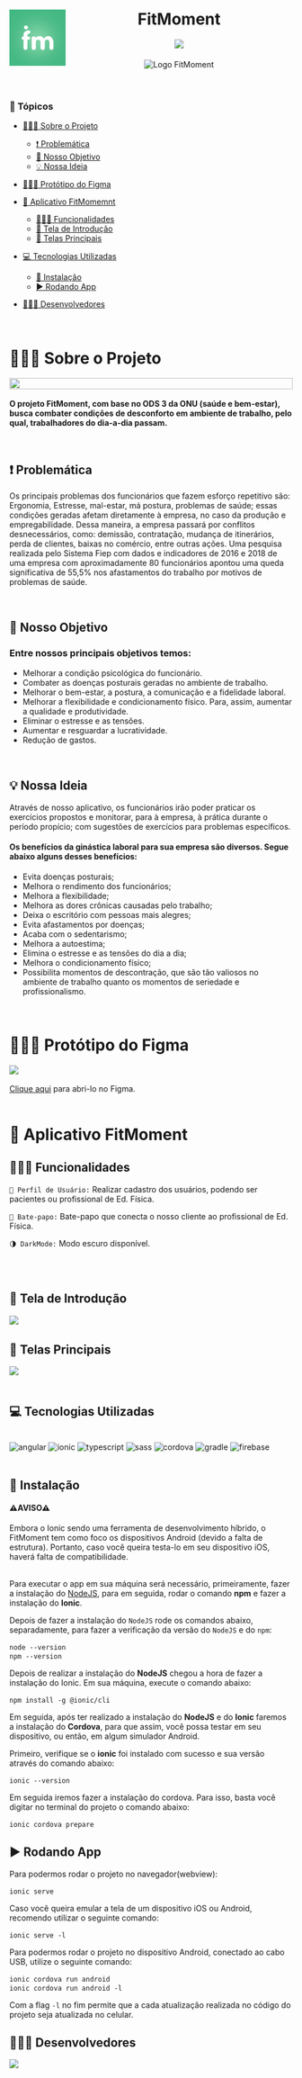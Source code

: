 <header id="cabecario">
  <h1>
    <img src="https://github.com/AdrianoBispo/FitMoment/blob/master/src/assets/icon/logo-fitmoment.png?raw=true" align="left" height="100px" width="100px"/>
    FitMoment
  </h1>
  <img src="http://img.shields.io/static/v1?label=STATUS&message=EM%20DESENVOLVIMENTO&color=RED&style=for-the-badge" />
  <br><br>
  <img height="40%" width="100%" src="https://cdn.discordapp.com/attachments/743927816021737565/1045686938310549594/Fitmoment.png" alt="Logo FitMoment" >
  
</header>

<main>
  <h3 id="topicos">📜 Tópicos</h3>

  - [👨🏾‍🏫 Sobre o Projeto](#sobre-o-projeto)
    - [❗ Problemática](#problematica)
    - [🎯 Nosso Objetivo](#nosso-objetivo)
    - [💡 Nossa Ideia](#nossa-ideia)

  - [👨🏾‍🎨 Protótipo do Figma](#prototipo-figma)

  - [📲 Aplicativo FitMomemnt](#app-fitmoment)
    - [👨🏾‍🔧 Funcionalidades](#funcionalidades)
    - [📱 Tela de Introdução](#tela-de-introducao)
    - [📱 Telas Principais](#telas-principais)

  - [💻 Tecnologias Utilizadas](#tecnologias-utilizadas)
    - [📲 Instalação](#instalacao)
    - [▶ Rodando App](#rodando-app)

  - [👨🏾‍💻 Desenvolvedores](#desenvolvedores)

  <br>

  <h1 id="sobre-o-projeto">👨🏾‍🏫 Sobre o Projeto</h1>
  <img src="https://cdn.discordapp.com/attachments/743927816021737565/1035715790969786480/ginastica_Laboral.jpg.png" height="60%" width="100%">
  <p>
    <b>
      O projeto FitMoment, com base no ODS 3 da ONU (saúde e bem-estar), busca combater condições de desconforto em ambiente de trabalho, pelo qual, trabalhadores do         dia-a-dia passam.
    </b>
  </p>

  <br>

  <h2 id="problematica">❗ Problemática</h2>
  <p>
    Os principais problemas dos funcionários que fazem esforço repetitivo são: Ergonomia, Estresse, mal-estar, má postura, problemas de saúde; essas condições geradas     afetam diretamente à empresa, no caso da produção e empregabilidade. Dessa maneira, a empresa passará por conflitos desnecessários, como: demissão, contratação,       mudança de itinerários, perda de clientes, baixas no comércio, entre outras ações. Uma pesquisa realizada pelo Sistema Fiep com dados e indicadores de 2016 e 2018     de uma empresa com aproximadamente 80 funcionários apontou uma queda significativa de 55,5% nos afastamentos do trabalho por motivos de problemas de saúde.
  </p>
  <br>

  <h2 id="nosso-objetivo">🎯 Nosso Objetivo</h2>
  <h3>Entre nossos principais objetivos temos:</h3>

  - Melhorar a condição psicológica do funcionário.
  - Combater as doenças posturais geradas no ambiente de trabalho.
  - Melhorar o bem-estar, a postura, a comunicação e a fidelidade laboral.
  - Melhorar a flexibilidade e condicionamento físico. Para, assim, aumentar a qualidade e produtividade.
  - Eliminar o estresse e as tensões.
  - Aumentar e resguardar a lucratividade.
  - Redução de gastos.
  <br>

  <h2 id="nossa-ideia">💡 Nossa Ideia</h2>
  <p>
     Através de nosso aplicativo, os funcionários irão poder praticar os exercícios propostos e monitorar, para à empresa, à prática durante o período propício; com        sugestões de exercícios para problemas específicos. 
  </p>

  <h4>Os benefícios da ginástica laboral para sua empresa são diversos. Segue abaixo alguns desses benefícios:</h4>

  - Evita doenças posturais;
  - Melhora o rendimento dos funcionários;
  - Melhora a flexibilidade;
  - Melhora as dores crônicas causadas pelo trabalho; 
  - Deixa o escritório com pessoas mais alegres; 
  - Evita afastamentos por doenças;
  - Acaba com o sedentarismo; 
  - Melhora a autoestima; 
  - Elimina o estresse e as tensões do dia a dia; 
  - Melhora o condicionamento físico; 
  - Possibilita momentos de descontração, que são tão valiosos no ambiente de trabalho quanto os momentos de seriedade e profissionalismo.
  
  <br>
  <h1 id="prototipo-figma">👨🏾‍🎨 Protótipo do Figma</h1>
  <img src="https://cdn.discordapp.com/attachments/743927816021737565/1035715750939332638/banner_readme.png">
  
  <a href="https://www.figma.com/proto/0tP1x3ZWl4CebcvS4uf5LW/FitMoment?scaling=scale-down&page-id=0%3A1&node-id=10%3A2&starting-point-node-id=1%3A2">Clique aqui</a>     para abri-lo no Figma.
  <br><br>
  
  <h1 id="app-fitmoment">📱 Aplicativo FitMoment</h1>
  <h2 id="funcionalidades">👨🏾‍🔧 Funcionalidades</h2>

  `👤 Perfil de Usuário:` Realizar cadastro dos usuários, podendo ser pacientes ou profissional de Ed. Física.

  `📩 Bate-papo:` Bate-papo que conecta o nosso cliente ao profissional de Ed. Física.
  
  `🌗 DarkMode:` Modo escuro disponível.
  
  <br><br>

  <h2 id="tela-de-introducao">📱 Tela de Introdução</h2>
  <img src="https://cdn.discordapp.com/attachments/743927816021737565/1047640551689834646/tela-de-login.gif">
  <br>

  <h2 id="telas-principais">📱 Telas Principais</h2>
  <img src="https://cdn.discordapp.com/attachments/743927816021737565/1047640523944509490/principaisTelas.gif">
  <br><br>

  <h2 id="tecnologias-utilizadas">💻 Tecnologias Utilizadas</h2><br>
  <div>
    <img src="https://cdn.jsdelivr.net/gh/devicons/devicon/icons/angularjs/angularjs-original.svg" alt="angular" width="10%" height="10%"/>
    <img src="https://cdn.jsdelivr.net/gh/devicons/devicon/icons/ionic/ionic-original.svg" alt="ionic" width="10%" height="10%"/>
    <img src="https://cdn.jsdelivr.net/gh/devicons/devicon/icons/typescript/typescript-original.svg" alt="typescript" width="10%" height="10%"/>
    <img src="https://cdn.jsdelivr.net/gh/devicons/devicon/icons/sass/sass-original.svg" alt="sass" width="10%" height="10%"/>
    <img src="https://upload.wikimedia.org/wikipedia/commons/thumb/4/45/Cordova-logo-by-gengns.svg/800px-Cordova-logo-by-gengns.svg.png?20150803125240" 
         alt="cordova" width="25%" height="10%"/>
    <img src="https://cdn.jsdelivr.net/gh/devicons/devicon/icons/gradle/gradle-plain.svg" alt="gradle" width="10%" height="10%"/>
    <img src="https://cdn.jsdelivr.net/gh/devicons/devicon/icons/firebase/firebase-plain-wordmark.svg" alt="firebase" width="10%" height="10%"/>
  </div>
  
  <br>

  <h2 id="instalacao">📲 Instalação</h2>
  
  <h4 id="aviso">⚠AVISO⚠</h4>
  Embora o Ionic sendo uma ferramenta de desenvolvimento híbrido, o FitMoment tem como foco os dispositivos Android (devido a falta de
  estrutura). Portanto, caso você queira testa-lo em seu dispositivo iOS, haverá falta de compatibilidade. <br> <br>

  Para executar o app em sua máquina será necessário, primeiramente, fazer a instalação do [NodeJS](https://nodejs.org/en/), para em seguida, rodar o comando
  <b>npm</b> e fazer a instalação do <b>Ionic</b>.
  
  Depois de fazer a instalação do `NodeJS` rode os comandos abaixo, separadamente, para fazer a verificação da versão do `NodeJS` e do `npm`:

  ```
  node --version
  npm --version
  ```
  
  Depois de realizar a instalação do <b>NodeJS</b> chegou a hora de fazer a instalação do Ionic. Em sua máquina, execute o comando abaixo:
  ```
  npm install -g @ionic/cli
  ```

  Em seguida, após ter realizado a  instalação do <b>NodeJS</b> e do <b>Ionic</b> faremos a instalação do <b>Cordova</b>, para que assim, você possa testar em seu
  dispositivo, ou então, em algum simulador Android. 

  Primeiro, verifique se o <b>ionic</b> foi instalado com sucesso e sua versão através do comando abaixo:
  ```
  ionic --version
  ```

  Em seguida iremos fazer a instalação do cordova. Para isso, basta você digitar no terminal do projeto o comando abaixo:
  
  ```
  ionic cordova prepare
  ```
  
  <h2 id="rodando-app">▶ Rodando App</h2>

  Para podermos rodar o projeto no navegador(webview):
  ```
  ionic serve
  ```
  
  Caso você queira emular a tela de um dispositivo iOS ou Android, recomendo utilizar o seguinte comando:
  ```
  ionic serve -l
  ```

  Para podermos rodar o projeto no dispositivo Android, conectado ao cabo USB, utilize o seguinte comando:
  ```
  ionic cordova run android
  ionic cordova run android -l
  ```
  
  Com a flag `-l` no fim permite que a cada atualização realizada no código do projeto seja atualizada no celular.
  
</main>

<footer>
  <h2 id="desenvolvedores">👨🏾‍💻 Desenvolvedores</h2>
  <img src="https://media.discordapp.net/attachments/743927816021737565/1047213115839877211/desenvolvedores.png?width=1440&height=560"/>
</footer>
